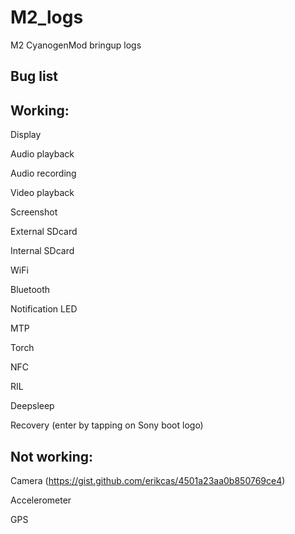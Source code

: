 M2_logs
=======

M2 CyanogenMod bringup logs


Bug list
----------


Working:
--------
Display

Audio playback

Audio recording

Video playback

Screenshot

External SDcard

Internal SDcard

WiFi

Bluetooth

Notification LED

MTP

Torch

NFC

RIL

Deepsleep

Recovery (enter by tapping <volume down> on Sony boot logo)


Not working:
-----------
Camera (https://gist.github.com/erikcas/4501a23aa0b850769ce4)

Accelerometer

GPS


